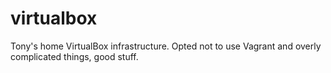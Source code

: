 virtualbox
==========

Tony's home VirtualBox infrastructure.
Opted not to use Vagrant and overly complicated things, good stuff.
